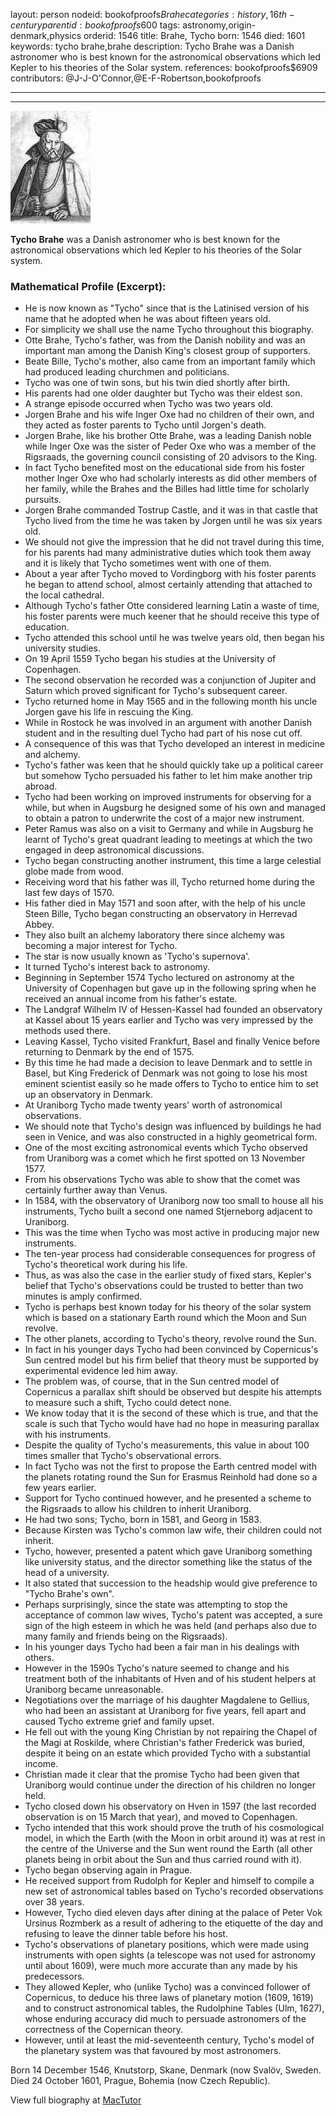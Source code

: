 layout: person
nodeid: bookofproofs$Brahe
categories: history,16th-century
parentid: bookofproofs$600
tags: astronomy,origin-denmark,physics
orderid: 1546
title: Brahe, Tycho
born: 1546
died: 1601
keywords: tycho brahe,brahe
description: Tycho Brahe was a Danish astronomer who is best known for the astronomical observations which led Kepler to his theories of the Solar system.
references: bookofproofs$6909
contributors: @J-J-O'Connor,@E-F-Robertson,bookofproofs

---



---

![Brahe.jpg](https://github.com/bookofproofs/bookofproofs.github.io/blob/main/_sources/_assets/images/portraits/Brahe.jpg?raw=true)

**Tycho Brahe** was a Danish astronomer who is best known for the astronomical observations which led Kepler to his theories of the Solar system.

### Mathematical Profile (Excerpt):
* He is now known as "Tycho" since that is the Latinised version of his name that he adopted when he was about fifteen years old.
* For simplicity we shall use the name Tycho throughout this biography.
* Otte Brahe, Tycho's father, was from the Danish nobility and was an important man among the Danish King's closest group of supporters.
* Beate Bille, Tycho's mother, also came from an important family which had produced leading churchmen and politicians.
* Tycho was one of twin sons, but his twin died shortly after birth.
* His parents had one older daughter but Tycho was their eldest son.
* A strange episode occurred when Tycho was two years old.
* Jorgen Brahe and his wife Inger Oxe had no children of their own, and they acted as foster parents to Tycho until Jorgen's death.
* Jorgen Brahe, like his brother Otte Brahe, was a leading Danish noble while Inger Oxe was the sister of Peder Oxe who was a member of the Rigsraads, the governing council consisting of 20 advisors to the King.
* In fact Tycho benefited most on the educational side from his foster mother Inger Oxe who had scholarly interests as did other members of her family, while the Brahes and the Billes had little time for scholarly pursuits.
* Jorgen Brahe commanded Tostrup Castle, and it was in that castle that Tycho lived from the time he was taken by Jorgen until he was six years old.
* We should not give the impression that he did not travel during this time, for his parents had many administrative duties which took them away and it is likely that Tycho sometimes went with one of them.
* About a year after Tycho moved to Vordingborg with his foster parents he began to attend school, almost certainly attending that attached to the local cathedral.
* Although Tycho's father Otte considered learning Latin a waste of time, his foster parents were much keener that he should receive this type of education.
* Tycho attended this school until he was twelve years old, then began his university studies.
* On 19 April 1559 Tycho began his studies at the University of Copenhagen.
* The second observation he recorded was a conjunction of Jupiter and Saturn which proved significant for Tycho's subsequent career.
* Tycho returned home in May 1565 and in the following month his uncle Jorgen gave his life in rescuing the King.
* While in Rostock he was involved in an argument with another Danish student and in the resulting duel Tycho had part of his nose cut off.
* A consequence of this was that Tycho developed an interest in medicine and alchemy.
* Tycho's father was keen that he should quickly take up a political career but somehow Tycho persuaded his father to let him make another trip abroad.
* Tycho had been working on improved instruments for observing for a while, but when in Augsburg he designed some of his own and managed to obtain a patron to underwrite the cost of a major new instrument.
* Peter Ramus was also on a visit to Germany and while in Augsburg he learnt of Tycho's great quadrant leading to meetings at which the two engaged in deep astronomical discussions.
* Tycho began constructing another instrument, this time a large celestial globe made from wood.
* Receiving word that his father was ill, Tycho returned home during the last few days of 1570.
* His father died in May 1571 and soon after, with the help of his uncle Steen Bille, Tycho began constructing an observatory in Herrevad Abbey.
* They also built an alchemy laboratory there since alchemy was becoming a major interest for Tycho.
* The star is now usually known as 'Tycho's supernova'.
* It turned Tycho's interest back to astronomy.
* Beginning in September 1574 Tycho lectured on astronomy at the University of Copenhagen but gave up in the following spring when he received an annual income from his father's estate.
* The Landgraf Wilhelm IV of Hessen-Kassel had founded an observatory at Kassel about 15 years earlier and Tycho was very impressed by the methods used there.
* Leaving Kassel, Tycho visited Frankfurt, Basel and finally Venice before returning to Denmark by the end of 1575.
* By this time he had made a decision to leave Denmark and to settle in Basel, but King Frederick of Denmark was not going to lose his most eminent scientist easily so he made offers to Tycho to entice him to set up an observatory in Denmark.
* At Uraniborg Tycho made twenty years' worth of astronomical observations.
* We should note that Tycho's design was influenced by buildings he had seen in Venice, and was also constructed in a highly geometrical form.
* One of the most exciting astronomical events which Tycho observed from Uraniborg was a comet which he first spotted on 13 November 1577.
* From his observations Tycho was able to show that the comet was certainly further away than Venus.
* In 1584, with the observatory of Uraniborg now too small to house all his instruments, Tycho built a second one named Stjerneborg adjacent to Uraniborg.
* This was the time when Tycho was most active in producing major new instruments.
* The ten-year process had considerable consequences for progress of Tycho's theoretical work during his life.
* Thus, as was also the case in the earlier study of fixed stars, Kepler's belief that Tycho's observations could be trusted to better than two minutes is amply confirmed.
* Tycho is perhaps best known today for his theory of the solar system which is based on a stationary Earth round which the Moon and Sun revolve.
* The other planets, according to Tycho's theory, revolve round the Sun.
* In fact in his younger days Tycho had been convinced by Copernicus's Sun centred model but his firm belief that theory must be supported by experimental evidence led him away.
* The problem was, of course, that in the Sun centred model of Copernicus a parallax shift should be observed but despite his attempts to measure such a shift, Tycho could detect none.
* We know today that it is the second of these which is true, and that the scale is such that Tycho would have had no hope in measuring parallax with his instruments.
* Despite the quality of Tycho's measurements, this value in about 100 times smaller that Tycho's observational errors.
* In fact Tycho was not the first to propose the Earth centred model with the planets rotating round the Sun for Erasmus Reinhold had done so a few years earlier.
* Support for Tycho continued however, and he presented a scheme to the Rigsraads to allow his children to inherit Uraniborg.
* He had two sons; Tycho, born in 1581, and Georg in 1583.
* Because Kirsten was Tycho's common law wife, their children could not inherit.
* Tycho, however, presented a patent which gave Uraniborg something like university status, and the director something like the status of the head of a university.
* It also stated that succession to the headship would give preference to "Tycho Brahe's own".
* Perhaps surprisingly, since the state was attempting to stop the acceptance of common law wives, Tycho's patent was accepted, a sure sign of the high esteem in which he was held (and perhaps also due to many family and friends being on the Rigsraads).
* In his younger days Tycho had been a fair man in his dealings with others.
* However in the 1590s Tycho's nature seemed to change and his treatment both of the inhabitants of Hven and of his student helpers at Uraniborg became unreasonable.
* Negotiations over the marriage of his daughter Magdalene to Gellius, who had been an assistant at Uraniborg for five years, fell apart and caused Tycho extreme grief and family upset.
* He fell out with the young King Christian by not repairing the Chapel of the Magi at Roskilde, where Christian's father Frederick was buried, despite it being on an estate which provided Tycho with a substantial income.
* Christian made it clear that the promise Tycho had been given that Uraniborg would continue under the direction of his children no longer held.
* Tycho closed down his observatory on Hven in 1597 (the last recorded observation is on 15 March that year), and moved to Copenhagen.
* Tycho intended that this work should prove the truth of his cosmological model, in which the Earth (with the Moon in orbit around it) was at rest in the centre of the Universe and the Sun went round the Earth (all other planets being in orbit about the Sun and thus carried round with it).
* Tycho began observing again in Prague.
* He received support from Rudolph for Kepler and himself to compile a new set of astronomical tables based on Tycho's recorded observations over 38 years.
* However, Tycho died eleven days after dining at the palace of Peter Vok Ursinus Rozmberk as a result of adhering to the etiquette of the day and refusing to leave the dinner table before his host.
* Tycho's observations of planetary positions, which were made using instruments with open sights (a telescope was not used for astronomy until about 1609), were much more accurate than any made by his predecessors.
* They allowed Kepler, who (unlike Tycho) was a convinced follower of Copernicus, to deduce his three laws of planetary motion (1609, 1619) and to construct astronomical tables, the Rudolphine Tables (Ulm, 1627), whose enduring accuracy did much to persuade astronomers of the correctness of the Copernican theory.
* However, until at least the mid-seventeenth century, Tycho's model of the planetary system was that favoured by most astronomers.

Born 14 December 1546, Knutstorp, Skane, Denmark (now Svalöv, Sweden. Died 24 October 1601, Prague, Bohemia (now Czech Republic).

View full biography at [MacTutor](https://mathshistory.st-andrews.ac.uk/Biographies/Brahe/)

